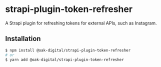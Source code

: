 # strapi-plugin-token-refresher

A Strapi plugin for refreshing tokens for external APIs, such as Instagram.

## Installation

```bash
$ npm install @oak-digital/strapi-plugin-token-refresher
# or
$ yarn add @oak-digital/strapi-plugin-token-refresher
```
